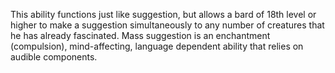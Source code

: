 This ability functions just like suggestion, but allows a bard of 18th level or higher to make a suggestion simultaneously to any number of creatures that he has already fascinated. Mass suggestion is an enchantment (compulsion), mind-affecting, language dependent ability that relies on audible components.